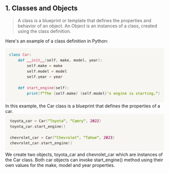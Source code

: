 ## 1. Classes and Objects

>	A class is a blueprint or template that defines the properties and behavior of an object. An Object is an instances of a class, created using the class definition.

Here's an example of a class definition in Python:

![class-example_image1](example-class.png)
In this example, the Car class is a blueprint that defines the properties of a car.
![class-example_image2](example-class2.png)
We create two objects, toyota_car and chevrolet_car which are instances of the Car class. Both car objects can invoke start_engine() method using their own values for the make, model and year properties.
